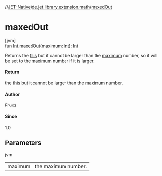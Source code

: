 //[JET-Native](../../index.md)/[de.jet.library.extension.math](index.md)/[maxedOut](maxed-out.md)

# maxedOut

[jvm]\
fun [Int](https://kotlinlang.org/api/latest/jvm/stdlib/kotlin/-int/index.html).[maxedOut](maxed-out.md)(maximum: [Int](https://kotlinlang.org/api/latest/jvm/stdlib/kotlin/-int/index.html)): [Int](https://kotlinlang.org/api/latest/jvm/stdlib/kotlin/-int/index.html)

Returns the [this](https://kotlinlang.org/api/latest/jvm/stdlib/kotlin/-int/index.html) but it cannot be larger than the [maximum](maxed-out.md) number, so it will be set to the [maximum](maxed-out.md) number if it is larger.

#### Return

the [this](https://kotlinlang.org/api/latest/jvm/stdlib/kotlin/-int/index.html) but it cannot be larger than the [maximum](maxed-out.md) number.

#### Author

Fruxz

#### Since

1.0

## Parameters

jvm

| | |
|---|---|
| maximum | the maximum number. |
